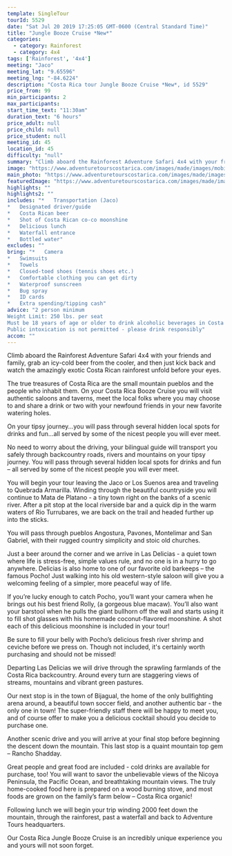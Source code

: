 ```yaml
---
template: SingleTour
tourId: 5529
date: "Sat Jul 20 2019 17:25:05 GMT-0600 (Central Standard Time)"
title: "Jungle Booze Cruise *New*"
categories: 
  - category: Rainforest
  - category: 4x4
tags: ['Rainforest', '4x4']
meeting: "Jaco"
meeting_lat: "9.65596"
meeting_lng: "-84.6224"
description: "Costa Rica tour Jungle Booze Cruise *New*, id 5529"
price_from: 99
min_participants: 2
max_participants: 
start_time_text: "11:30am"
duration_text: "6 hours"
price_adult: null
price_child: null
price_student: null
meeting_id: 45
location_id: 45
difficulty: "null"
summary: "Climb aboard the Rainforest Adventure Safari 4x4 with your friends and family, grab an icy-cold beer from the cooler, and…"
image: "https://www.adventuretourscostarica.com/images/made/images/mobile/4x4Safari-Mobile_320_250_c1.jpg"
main_photo: "https://www.adventuretourscostarica.com/images/made/images/mobile/4x4Safari-Mobile_320_250_c1.jpg"
featuredImage: "https://www.adventuretourscostarica.com/images/made/images/mobile/4x4Safari-Mobile_320_250_c1.jpg"
highlights: ""
highlights2: ""
includes: "*   Transportation (Jaco)
*   Designated driver/guide
*   Costa Rican beer
*   Shot of Costa Rican co-co moonshine
*   Delicious lunch
*   Waterfall entrance
*   Bottled water"
excludes: ""
bring: "*   Camera
*   Swimsuits
*   Towels
*   Closed-toed shoes (tennis shoes etc.)
*   Comfortable clothing you can get dirty
*   Waterproof sunscreen
*   Bug spray
*   ID cards
*   Extra spending/tipping cash"
advice: "2 person minimum  
Weight Limit: 250 lbs. per seat  
Must be 18 years of age or older to drink alcoholic beverages in Costa Rica  
Public intoxication is not permitted - please drink responsibly"
accom: ""
---
```

Climb aboard the Rainforest Adventure Safari 4x4 with your friends and family, grab an icy-cold beer from the cooler, and then just kick back and watch the amazingly exotic Costa Rican rainforest unfold before your eyes.

The true treasures of Costa Rica are the small mountain pueblos and the people who inhabit them. On your Costa Rica Booze Cruise you will visit authentic saloons and taverns, meet the local folks where you may choose to and share a drink or two with your newfound friends in your new favorite watering holes.

On your tipsy journey...you will pass through several hidden local spots for drinks and fun...all served by some of the nicest people you will ever meet.

No need to worry about the driving, your bilingual guide will transport you safely through backcountry roads, rivers and mountains on your tipsy journey. You will pass through several hidden local spots for drinks and fun – all served by some of the nicest people you will ever meet.

You will begin your tour leaving the Jaco or Los Suenos area and traveling to Quebrada Armarilla. Winding through the beautiful countryside you will continue to Mata de Platano - a tiny town right on the banks of a scenic river. After a pit stop at the local riverside bar and a quick dip in the warm waters of Rio Turrubares, we are back on the trail and headed further up into the sticks.

You will pass through pueblos Angostura, Pavones, Montelimar and San Gabriel, with their rugged country simplicity and stoic old churches.

Just a beer around the corner and we arrive in Las Delicias - a quiet town where life is stress-free, simple values rule, and no one is in a hurry to go anywhere. Delicias is also home to one of our favorite old barkeeps – the famous Pocho! Just walking into his old western-style saloon will give you a welcoming feeling of a simpler, more peaceful way of life.

If you’re lucky enough to catch Pocho, you’ll want your camera when he brings out his best friend Rolly, (a gorgeous blue macaw). You’ll also want your barstool when he pulls the giant bullhorn off the wall and starts using it to fill shot glasses with his homemade coconut-flavored moonshine. A shot each of this delicious moonshine is included in your tour!

Be sure to fill your belly with Pocho’s delicious fresh river shrimp and ceviche before we press on. Though not included, it's certainly worth purchasing and should not be missed!

Departing Las Delicias we will drive through the sprawling farmlands of the Costa Rica backcountry. Around every turn are staggering views of streams, mountains and vibrant green pastures.

Our next stop is in the town of Bijagual, the home of the only bullfighting arena around, a beautiful town soccer field, and another authentic bar - the only one in town! The super-friendly staff there will be happy to meet you, and of course offer to make you a delicious cocktail should you decide to purchase one.

Another scenic drive and you will arrive at your final stop before beginning the descent down the mountain. This last stop is a quaint mountain top gem – Rancho Shadday.

Great people and great food are included - cold drinks are available for purchase, too! You will want to savor the unbelievable views of the Nicoya Peninsula, the Pacific Ocean, and breathtaking mountain views. The truly home-cooked food here is prepared on a wood burning stove, and most foods are grown on the family’s farm below – Costa Rica organic!

Following lunch we will begin your trip winding 2000 feet down the mountain, through the rainforest, past a waterfall and back to Adventure Tours headquarters.

Our Costa Rica Jungle Booze Cruise is an incredibly unique experience you and yours will not soon forget.